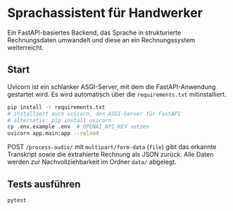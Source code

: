 # Sprachassistent für Handwerker

Ein FastAPI-basiertes Backend, das Sprache in strukturierte Rechnungsdaten umwandelt und diese an ein Rechnungssystem weiterreicht.

## Start
Uvicorn ist ein schlanker ASGI-Server, mit dem die FastAPI-Anwendung gestartet
wird. Es wird automatisch über die `requirements.txt` mitinstalliert.
```bash
pip install -r requirements.txt
# installiert auch uvicorn, den ASGI-Server für FastAPI
# alternativ: pip install uvicorn
cp .env.example .env  # OPENAI_API_KEY setzen
uvicorn app.main:app --reload
```

POST `/process-audio/` mit `multipart/form-data` (`file`) gibt das erkannte Transkript sowie die extrahierte Rechnung als JSON zurück. Alle Daten werden zur Nachvollziehbarkeit im Ordner `data/` abgelegt.

## Tests ausführen
```bash
pytest
```

